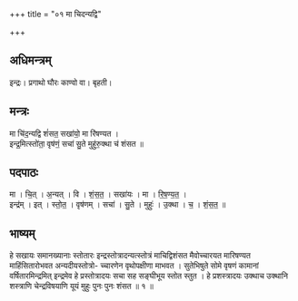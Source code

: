 +++
title = "०१ मा चिदन्यद्वि"

+++
## अधिमन्त्रम्
इन्द्रः। प्रगाथो घौरः काण्वो वा। बृहती।

## मन्त्रः
मा चि॑द॒न्यद्वि शं॑सत॒ सखा॑यो॒ मा रि॑षण्यत ।  
इन्द्र॒मित्स्तो॑ता॒ वृष॑णं॒ सचा॑ सु॒ते मुहु॑रु॒क्था च॑ शंसत ॥

## पदपाठः
मा । चि॒त् । अ॒न्यत् । वि । शं॒स॒त॒ । सखा॑यः । मा । रि॒ष॒ण्य॒त॒ ।  
इन्द्र॑म् । इत् । स्तो॒त॒ । वृष॑णम् । सचा॑ । सु॒ते । मुहुः॑ । उ॒क्था । च॒ । शं॒स॒त॒ ॥

## भाष्यम्
हे सखायः समानख्यानाः स्तोतारः इन्द्रस्तोत्रादन्यत्स्तोत्रं माचिद्विशंसत मैवोच्चारयत मारिषण्यत माहिंसितारोभवत अन्यदीयस्तोत्रो- च्चारणेन वृथोपक्षीणा माभवत । सुतेभिषुते सोमे वृषणं कामानां वर्षितारमिन्द्रमित् इन्द्रमेव हे प्रस्तोत्रादयः सचा सह सङ्घीभूय स्तोत स्तुत । हे प्रशस्त्रादयः उक्थाच उक्थानि शस्त्राणि चेन्द्रविषयाणि यूयं मुहुः पुनः पुनः शंसत ॥ १ ॥